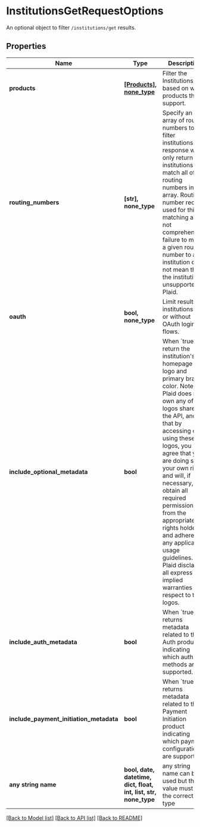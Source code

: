 # InstitutionsGetRequestOptions

An optional object to filter `/institutions/get` results.

## Properties
Name | Type | Description | Notes
------------ | ------------- | ------------- | -------------
**products** | [**[Products], none_type**](Products.md) | Filter the Institutions based on which products they support.  | [optional] 
**routing_numbers** | **[str], none_type** | Specify an array of routing numbers to filter institutions. The response will only return institutions that match all of the routing numbers in the array. Routing number records used for this matching are not comprehensive; failure to match a given routing number to an institution does not mean that the institution is unsupported by Plaid. | [optional] 
**oauth** | **bool, none_type** | Limit results to institutions with or without OAuth login flows. | [optional] 
**include_optional_metadata** | **bool** | When &#x60;true&#x60;, return the institution&#39;s homepage URL, logo and primary brand color.  Note that Plaid does not own any of the logos shared by the API, and that by accessing or using these logos, you agree that you are doing so at your own risk and will, if necessary, obtain all required permissions from the appropriate rights holders and adhere to any applicable usage guidelines. Plaid disclaims all express or implied warranties with respect to the logos. | [optional] 
**include_auth_metadata** | **bool** | When &#x60;true&#x60;, returns metadata related to the Auth product indicating which auth methods are supported. | [optional]  if omitted the server will use the default value of False
**include_payment_initiation_metadata** | **bool** | When &#x60;true&#x60;, returns metadata related to the Payment Initiation product indicating which payment configurations are supported. | [optional]  if omitted the server will use the default value of False
**any string name** | **bool, date, datetime, dict, float, int, list, str, none_type** | any string name can be used but the value must be the correct type | [optional]

[[Back to Model list]](../README.md#documentation-for-models) [[Back to API list]](../README.md#documentation-for-api-endpoints) [[Back to README]](../README.md)


